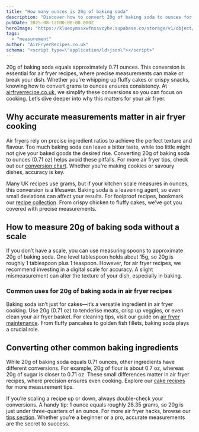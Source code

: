 ```yaml
---
title: "How many ounces is 20g of baking soda"
description: "Discover how to convert 20g of baking soda to ounces for perfect air fryer recipes. Get accurate measurements in seconds!"
pubDate: 2025-08-12T00:00:00.000Z
heroImage: "https://klueoymssxwfnxsvcyhv.supabase.co/storage/v1/object/public/md/how-many-ounces-is-20g-baking-soda-5e2c0e23.webp"
tags:
  - "measurement"
author: "AirFryerRecipes.co.uk"
schema: "<script type=\"application/ld+json\"></script>"
---
```


<p>20g of baking soda equals approximately 0.71 ounces. This conversion is essential for air fryer recipes, where precise measurements can make or break your dish. Whether you're whipping up fluffy cakes or crispy snacks, knowing how to convert grams to ounces ensures consistency. At <a href=https://www.airfryerrecipe.co.uk>airfryerrecipe.co.uk</a>, we simplify these conversions so you can focus on cooking. Let’s dive deeper into why this matters for your air fryer.</p>  

<h2>Why accurate measurements matter in air fryer cooking</h2>  
<p>Air fryers rely on precise ingredient ratios to achieve the perfect texture and flavour. Too much baking soda can leave a bitter taste, while too little might not give your baked goods the desired rise. Converting 20g of baking soda to ounces (0.71 oz) helps avoid these pitfalls. For more air fryer tips, check out our <a href=https://www.airfryerrecipe.co.uk/air-fryer-conversion-chart>conversion chart</a>. Whether you're making cookies or savoury dishes, accuracy is key.</p>  

<p>Many UK recipes use grams, but if your kitchen scale measures in ounces, this conversion is a lifesaver. Baking soda is a leavening agent, so even small deviations can affect your results. For foolproof recipes, bookmark our <a href=https://www.airfryerrecipe.co.uk/recipes>recipe collection</a>. From crispy chicken to fluffy cakes, we’ve got you covered with precise measurements.</p>  

<h2>How to measure 20g of baking soda without a scale</h2>  
<p>If you don’t have a scale, you can use measuring spoons to approximate 20g of baking soda. One level tablespoon holds about 15g, so 20g is roughly 1 tablespoon plus 1 teaspoon. However, for air fryer recipes, we recommend investing in a digital scale for accuracy. A slight mismeasurement can alter the texture of your dish, especially in baking.</p>  

<h3>Common uses for 20g of baking soda in air fryer recipes</h3>  
<p>Baking soda isn’t just for cakes—it’s a versatile ingredient in air fryer cooking. Use 20g (0.71 oz) to tenderise meats, crisp up veggies, or even clean your air fryer basket. For cleaning tips, visit our guide on <a href=https://www.airfryerrecipe.co.uk/air-fryer-cleaner>air fryer maintenance</a>. From fluffy pancakes to golden fish fillets, baking soda plays a crucial role.</p>  

<h2>Converting other common baking ingredients</h2>  
<p>While 20g of baking soda equals 0.71 ounces, other ingredients have different conversions. For example, 20g of flour is about 0.7 oz, whereas 20g of sugar is closer to 0.71 oz. These small differences matter in air fryer recipes, where precision ensures even cooking. Explore our <a href=https://www.airfryerrecipe.co.uk/recipe-category/cakes>cake recipes</a> for more measurement tips.</p>  

<p>If you’re scaling a recipe up or down, always double-check your conversions. A handy tip: 1 ounce equals roughly 28.35 grams, so 20g is just under three-quarters of an ounce. For more air fryer hacks, browse our <a href=https://www.airfryerrecipe.co.uk/tips>tips section</a>. Whether you’re a beginner or a pro, accurate measurements are the secret to success.</p>